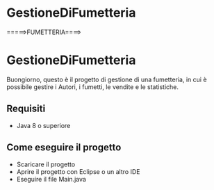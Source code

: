 # GestioneDiFumetteria
=====>FUMETTERIA====>

# GestioneDiFumetteria
Buongiorno, questo è il progetto di gestione di una fumetteria, in cui è possibile gestire  i Autori, i fumetti, le vendite e le statistiche.

## Requisiti

* Java 8 o superiore

## Come eseguire il progetto

* Scaricare il progetto
* Aprire il progetto con Eclipse o un altro IDE
* Eseguire il file Main.java





